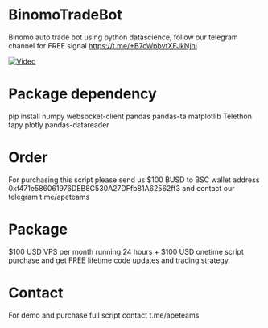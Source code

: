 # BinomoTradeBot
Binomo auto trade bot using python datascience, follow our telegram channel for FREE signal https://t.me/+B7cWpbvtXFJkNjhl

[![Video](https://blogger.googleusercontent.com/img/b/R29vZ2xl/AVvXsEg-OJePIVmVx1056mg9wN76b2kJh84klKqFrKXafYVIN89DzhQEp3QQSoOgKBAcRHgMoVSLpu8u-9svvYq3oK-p5fz35FBFC0atMaFG1sOm-AiuwVR7u6uYVFKciWiYwddmsXnUxh3OyX0uAMK2THNTUEDTYFKfdHtDNk2d-Azf4jwph0bbmA7CFXveog/s1304/Jepretan%20Layar%202022-07-24%20pukul%2003.49.45.png)](https://www.youtube.com/watch?v=saiipMzS1Ug "Binomo auto trade bot")

# Package dependency

pip install numpy websocket-client pandas pandas-ta matplotlib Telethon tapy plotly pandas-datareader

# Order

For purchasing this script please send us $100 BUSD to BSC wallet address 0xf471e586061976DEB8C530A27DFfb81A62562ff3 and contact our telegram t.me/apeteams

# Package

$100 USD VPS per month running 24 hours + $100 USD onetime script purchase and get FREE lifetime code updates and trading strategy

# Contact

For demo and purchase full script contact t.me/apeteams
